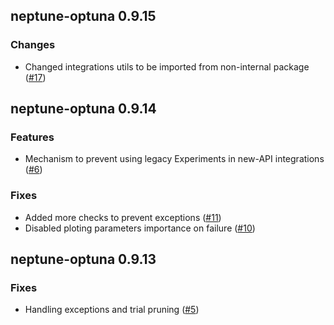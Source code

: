 ## neptune-optuna 0.9.15

### Changes
- Changed integrations utils to be imported from non-internal package ([#17](https://github.com/neptune-ai/neptune-optuna/pull/17))

## neptune-optuna 0.9.14

### Features
- Mechanism to prevent using legacy Experiments in new-API integrations ([#6](https://github.com/neptune-ai/neptune-optuna/pull/6))

### Fixes
- Added more checks to prevent exceptions ([#11](https://github.com/neptune-ai/neptune-optuna/pull/11))
- Disabled ploting parameters importance on failure ([#10](https://github.com/neptune-ai/neptune-optuna/pull/10))

## neptune-optuna 0.9.13

### Fixes
- Handling exceptions and trial pruning ([#5](https://github.com/neptune-ai/neptune-optuna/pull/5))
